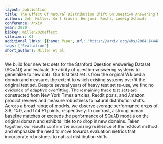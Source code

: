 ```yaml
---
layout: publication
title: The Effect Of Natural Distribution Shift On Question Answering Models
authors: John Miller, Karl Krauth, Benjamin Recht, Ludwig Schmidt
conference: Arxiv
year: 2020
bibkey: miller2020effect
citations: 62
additional_links: [{name: Paper, url: 'https://arxiv.org/abs/2004.14444'}]
tags: ["Evaluation"]
short_authors: Miller et al.
---
```

We build four new test sets for the Stanford Question Answering Dataset
(SQuAD) and evaluate the ability of question-answering systems to generalize to
new data. Our first test set is from the original Wikipedia domain and measures
the extent to which existing systems overfit the original test set. Despite
several years of heavy test set re-use, we find no evidence of adaptive
overfitting. The remaining three test sets are constructed from New York Times
articles, Reddit posts, and Amazon product reviews and measure robustness to
natural distribution shifts. Across a broad range of models, we observe average
performance drops of 3.8, 14.0, and 17.4 F1 points, respectively. In contrast,
a strong human baseline matches or exceeds the performance of SQuAD models on
the original domain and exhibits little to no drop in new domains. Taken
together, our results confirm the surprising resilience of the holdout method
and emphasize the need to move towards evaluation metrics that incorporate
robustness to natural distribution shifts.